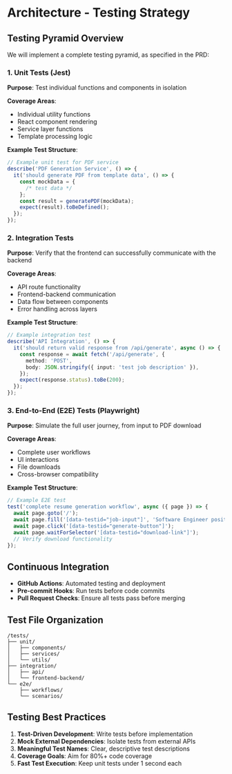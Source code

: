 # Architecture - Testing Strategy

## Testing Pyramid Overview

We will implement a complete testing pyramid, as specified in the PRD:

### 1. Unit Tests (Jest)

**Purpose**: Test individual functions and components in isolation

**Coverage Areas**:

- Individual utility functions
- React component rendering
- Service layer functions
- Template processing logic

**Example Test Structure**:

```typescript
// Example unit test for PDF service
describe('PDF Generation Service', () => {
  it('should generate PDF from template data', () => {
    const mockData = {
      /* test data */
    };
    const result = generatePDF(mockData);
    expect(result).toBeDefined();
  });
});
```

### 2. Integration Tests

**Purpose**: Verify that the frontend can successfully communicate with the backend

**Coverage Areas**:

- API route functionality
- Frontend-backend communication
- Data flow between components
- Error handling across layers

**Example Test Structure**:

```typescript
// Example integration test
describe('API Integration', () => {
  it('should return valid response from /api/generate', async () => {
    const response = await fetch('/api/generate', {
      method: 'POST',
      body: JSON.stringify({ input: 'test job description' }),
    });
    expect(response.status).toBe(200);
  });
});
```

### 3. End-to-End (E2E) Tests (Playwright)

**Purpose**: Simulate the full user journey, from input to PDF download

**Coverage Areas**:

- Complete user workflows
- UI interactions
- File downloads
- Cross-browser compatibility

**Example Test Structure**:

```typescript
// Example E2E test
test('complete resume generation workflow', async ({ page }) => {
  await page.goto('/');
  await page.fill('[data-testid="job-input"]', 'Software Engineer position');
  await page.click('[data-testid="generate-button"]');
  await page.waitForSelector('[data-testid="download-link"]');
  // Verify download functionality
});
```

## Continuous Integration

- **GitHub Actions**: Automated testing and deployment
- **Pre-commit Hooks**: Run tests before code commits
- **Pull Request Checks**: Ensure all tests pass before merging

## Test File Organization

```
/tests/
├── unit/
│   ├── components/
│   ├── services/
│   └── utils/
├── integration/
│   ├── api/
│   └── frontend-backend/
└── e2e/
    ├── workflows/
    └── scenarios/
```

## Testing Best Practices

1. **Test-Driven Development**: Write tests before implementation
2. **Mock External Dependencies**: Isolate tests from external APIs
3. **Meaningful Test Names**: Clear, descriptive test descriptions
4. **Coverage Goals**: Aim for 80%+ code coverage
5. **Fast Test Execution**: Keep unit tests under 1 second each

